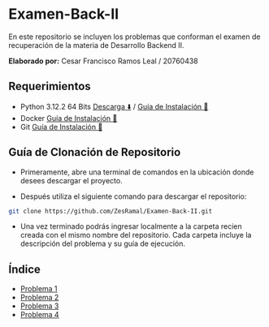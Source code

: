 # Examen-Back-II

En este repositorio se incluyen los problemas que conforman el examen de recuperación de la materia de Desarrollo Backend II.

**Elaborado por:** Cesar Francisco Ramos Leal / 20760438

## Requerimientos

- Python 3.12.2 64 Bits [Descarga ⬇️](https://www.python.org/downloads/release/python-3122/) / [Guía de Instalación 📖](https://wiki.python.org/moin/BeginnersGuide/Download)
- Docker [Guía de Instalación 📖](https://docs.docker.com/engine/install/)
- Git [Guía de Instalación 📖](https://git-scm.com/book/en/v2/Getting-Started-Installing-Git)

## Guía de Clonación de Repositorio

- Primeramente, abre una terminal de comandos en la ubicación donde desees descargar el proyecto.

- Después utiliza el siguiente comando para descargar el repositorio:

```bash
git clone https://github.com/ZesRamal/Examen-Back-II.git
```

- Una vez terminado podrás ingresar localmente a la carpeta recien creada con el mismo nombre del repositorio. Cada carpeta incluye la descripción del problema y su guía de ejecución.

## Índice

- [Problema 1](Problema1/)
- [Problema 2](Problema2/)
- [Problema 3](Problema3/)
- [Problema 4](Problema4/)
